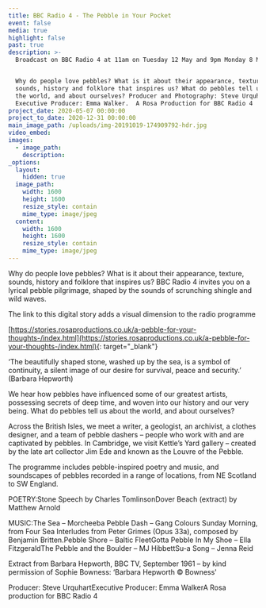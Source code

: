 ```yaml
---
title: BBC Radio 4 - The Pebble in Your Pocket
event: false
media: true
highlight: false
past: true
description: >-
  Broadcast on BBC Radio 4 at 11am on Tuesday 12 May and 9pm Monday 8 May 2020.


  Why do people love pebbles? What is it about their appearance, texture,
  sounds, history and folklore that inspires us? What do pebbles tell us about
  the world, and about ourselves? Producer and Photography: Steve Urquhart. 
  Executive Producer: Emma Walker.  A Rosa Production for BBC Radio 4
project_date: 2020-05-07 00:00:00
project_to_date: 2020-12-31 00:00:00
main_image_path: /uploads/img-20191019-174909792-hdr.jpg
video_embed:
images:
  - image_path:
    description:
_options:
  layout:
    hidden: true
  image_path:
    width: 1600
    height: 1600
    resize_style: contain
    mime_type: image/jpeg
  content:
    width: 1600
    height: 1600
    resize_style: contain
    mime_type: image/jpeg
---
```


Why do people love pebbles? What is it about their appearance, texture, sounds, history and folklore that inspires us? BBC Radio 4 invites you on a lyrical pebble pilgrimage, shaped by the sounds of scrunching shingle and wild waves.

The link to this digital story adds a visual dimension to the radio programme

[https://stories.rosaproductions.co.uk/a-pebble-for-your-thoughts-/index.html](https://stories.rosaproductions.co.uk/a-pebble-for-your-thoughts-/index.html){: target="_blank"}

‘The beautifully shaped stone, washed up by the sea, is a symbol of continuity, a silent image of our desire for survival, peace and security.’ (Barbara Hepworth)

We hear how pebbles have influenced some of our greatest artists, possessing secrets of deep time, and woven into our history and our very being. What do pebbles tell us about the world, and about ourselves?

Across the British Isles, we meet a writer, a geologist, an archivist, a clothes designer, and a team of pebble dashers – people who work with and are captivated by pebbles. In Cambridge, we visit Kettle’s Yard gallery – created by the late art collector Jim Ede and known as the Louvre of the Pebble.

The programme includes pebble-inspired poetry and music, and soundscapes of pebbles recorded in a range of locations, from NE Scotland to SW England.

POETRY:Stone Speech by Charles TomlinsonDover Beach (extract) by Matthew Arnold

MUSIC:The Sea – Morcheeba Pebble Dash – Gang Colours Sunday Morning, from Four Sea Interludes from Peter Grimes (Opus 33a), composed by Benjamin Britten.Pebble Shore – Baltic FleetGotta Pebble In My Shoe – Ella FitzgeraldThe Pebble and the Boulder – MJ HibbettSu-a Song – Jenna Reid

Extract from Barbara Hepworth, BBC TV, September 1961 – by kind permission of Sophie Bowness: ‘Barbara Hepworth &copy; Bowness'

Producer: Steve UrquhartExecutive Producer: Emma WalkerA Rosa production for BBC Radio 4

&nbsp;

&nbsp;
